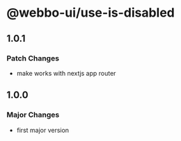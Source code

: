 # @webbo-ui/use-is-disabled

## 1.0.1

### Patch Changes

- make works with nextjs app router

## 1.0.0

### Major Changes

- first major version
